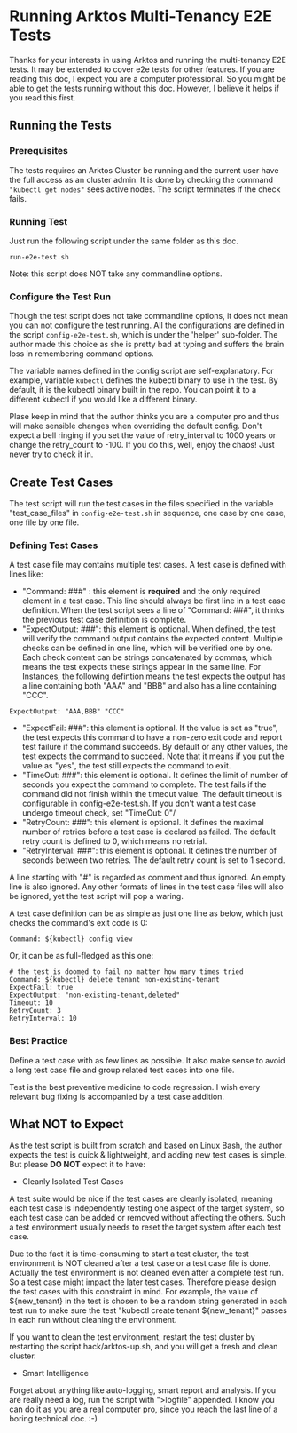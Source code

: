 # Running Arktos Multi-Tenancy E2E Tests

Thanks for your interests in using Arktos and running the multi-tenancy E2E tests. It may be extended to cover e2e tests for other features. If you are reading this doc, I expect you are a computer professional. So you might be able to get the tests running without this doc. However, I believe it helps if you read this first.

## Running the Tests
### Prerequisites

The tests requires an Arktos Cluster be running and the current user have the full access as an cluster admin. It is done by checking the command ```"kubectl get nodes"``` sees active nodes. The script terminates if the check fails.

### Running Test

Just run the following script under the same folder as this doc.
```
run-e2e-test.sh
``` 

Note: this script does NOT take any commandline options. 

### Configure the Test Run

Though the test script does not take commandline options, it does not mean you can not configure the test running. All the configurations are defined in the script ```config-e2e-test.sh```, which is under the 'helper' sub-folder. The author made this choice as she is pretty bad at typing and suffers the brain loss in remembering command options. 

The variable names defined in the config script are self-explanatory. For example, variable ```kubectl``` defines the kubectl binary to use in the test. By default, it is the kubectl binary built in the repo. You can point it to a different kubectl if you would like a different binary.

Plase keep in mind that the author thinks you are a computer pro and thus will make sensible changes when overriding the default config. Don't expect a bell ringing if you set the value of retry_interval to 1000 years or change the retry_count to -100. If you do this, well, enjoy the chaos! Just never try to check it in.

## Create Test Cases

The  test script will run the test cases in the files specified in the variable "test_case_files" in ```config-e2e-test.sh``` in sequence, one case by one case, one file by one file.

### Defining Test Cases

A test case file may contains multiple test cases. A test case is defined with lines like:
* "Command: ###" : this element is **required** and the only required element in a test case. This line should always be first line in a test case definition. 
When the test script sees a line of "Command: ###", it thinks the previous test case definition is complete.
* "ExpectOutput: ###": this element is optional. When defined, the test will verify the command output contains the expected content. Multiple checks can be defined in one line, which will be verified one by one. Each check content can be strings concatenated by commas, which means the test expects these strings appear in the same line.
For Instances, the following defintion means the test expects the output has a line containing both "AAA" and "BBB" and also has a line containing "CCC".
```
ExpectOutput: "AAA,BBB" "CCC"
```
* "ExpectFail: ###": this element is optional. If the value is set as "true", the test expects this command to have a non-zero exit code and report test failure if the command succeeds. By default or any other values, the test expects the command to succeed. Note that it means if you put the value as "yes", the test still expects the command to exit.
* "TimeOut: ###": this element is optional. It defines the limit of number of seconds you expect the command to complete. The test fails if the command did not finish within the timeout value. The default timeout is configurable in config-e2e-test.sh. If you don't want a test case undergo timeout check, set "TimeOut: 0"/
* "RetryCount: ###": this element is optional. It defines the maximal number of retries before a test case is declared as failed. The default retry count is defined to 0, which means no retrial.
* "RetryInterval: ###": this element is optional. It defines the number of seconds between two retries. The default retry count is set to 1 second.

A line starting with "#" is regarded as comment and thus ignored. An empty line is also ignored. Any other formats of lines in the test case files will also be ignored, yet the test script will pop a waring.

A test case definition can be as simple as just one line as below, which just checks the command's exit code is 0:
```
Command: ${kubectl} config view
```

Or, it can be as full-fledged as this one:
```
# the test is doomed to fail no matter how many times tried
Command: ${kubectl} delete tenant non-existing-tenant
ExpectFail: true
ExpectOutput: "non-existing-tenant,deleted"
Timeout: 10
RetryCount: 3
RetryInterval: 10
```

### Best Practice 

Define a test case with as few lines as possible. It also make sense to avoid a long test case file and group related test cases into one file.

Test is the best preventive medicine to code regression. I wish every relevant bug fixing is accompanied by a test case addition.

## What NOT to Expect

As the test script is built from scratch and based on Linux Bash, the author expects the test is quick & lightweight, and adding new test cases is simple. But please **DO NOT** expect it to have:
* Cleanly Isolated Test Cases

A test suite would be nice if the test cases are cleanly isolated, meaning each test case is independently testing one aspect of the target system, so each test case can be added or removed without affecting the others. Such a test environment usually needs to reset the target system after each test case. 

Due to the fact it is time-consuming to start a test cluster, the test environment is NOT cleaned after a test case or a test case file is done. Actually the test environment is not cleaned even after a complete test run. So a test case might impact the later test cases. Therefore please design the test cases with this constraint in mind. For example, the value of ${new_tenant} in the test is chosen to be a random string generated in each test run to make sure the test "kubectl create tenant ${new_tenant}" passes in each run without cleaning the environment.

If you want to clean the test environment, restart the test cluster by restarting the script hack/arktos-up.sh, and you will get a fresh and clean cluster.

* Smart Intelligence

Forget about anything like auto-logging, smart report and analysis. If you are really need a log, run the script with ">logfile" appended. I know you can do it as you are a real computer pro, since you reach the last line of a boring technical doc. :-)